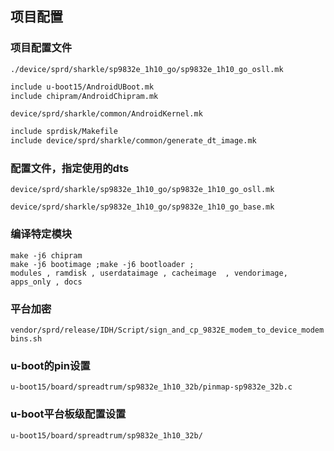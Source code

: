 ## 项目配置

### 项目配置文件

`./device/sprd/sharkle/sp9832e_1h10_go/sp9832e_1h10_go_osll.mk `

```xml
include u-boot15/AndroidUBoot.mk
include chipram/AndroidChipram.mk
```

`device/sprd/sharkle/common/AndroidKernel.mk`

```xml
include sprdisk/Makefile
include device/sprd/sharkle/common/generate_dt_image.mk
```



### 配置文件，指定使用的dts

`device/sprd/sharkle/sp9832e_1h10_go/sp9832e_1h10_go_osll.mk`

`device/sprd/sharkle/sp9832e_1h10_go/sp9832e_1h10_go_base.mk`



### 编译特定模块

```shell
make -j6 chipram
make -j6 bootimage ;make -j6 bootloader ;
modules , ramdisk , userdataimage , cacheimage 	, vendorimage, apps_only , docs
```



### 平台加密

`vendor/sprd/release/IDH/Script/sign_and_cp_9832E_modem_to_device_modembins.sh`



### u-boot的pin设置

`u-boot15/board/spreadtrum/sp9832e_1h10_32b/pinmap-sp9832e_32b.c`

### u-boot平台板级配置设置

`u-boot15/board/spreadtrum/sp9832e_1h10_32b/`

